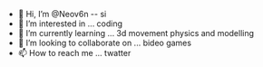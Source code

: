 - 👋 Hi, I’m @Neov6n
  -- si
- 👀 I’m interested in ...
coding
- 🌱 I’m currently learning ...
3d movement physics and modelling
- 💞️ I’m looking to collaborate on ...
bideo games
- 📫 How to reach me ...
twatter

<!---
Neov6n/Neov6n is a ✨ special ✨ repository because its `README.md` (this file) appears on your GitHub profile.
You can click the Preview link to take a look at your changes.
--->
